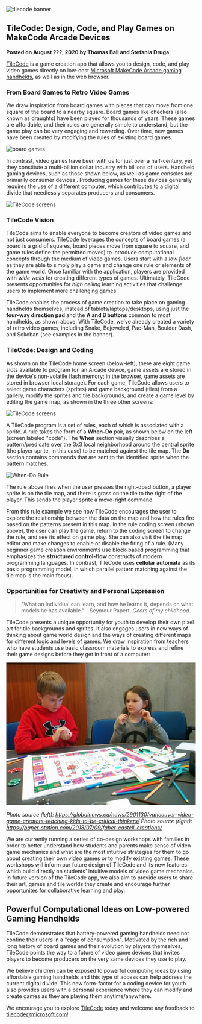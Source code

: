 ![tilecode banner](/static/blog/arcade/tilecode/banner.JPG)

## TileCode: Design, Code, and Play Games on MakeCode Arcade Devices

**Posted on August ???, 2020 by Thomas Ball and Stefania Druga**

[TileCode](https://microsoft.github.io/tilecode) is a game creation app that allows you to design, code, and play video games directly on low-cost [Microsoft MakeCode Arcade gaming handhelds](https://arcade.makecode.com/hardware), as well as in the web browser.

### From Board Games to Retro Video Games

We draw inspiration from board games with pieces that can move from one square of the board to a nearby square. Board games like checkers (also known as draughts) have been played for thousands of years.  These games are affordable, and their rules are generally simple to understand, but the game play can be very engaging and rewarding. Over time, new games have been created by modifying the rules of existing board games.

![board games](/static/blog/arcade/tilecode/boardGames.JPG)

In contrast, video games have been with us for just over a half-century, yet they constitute a multi-billion dollar industry with billions of users. Handheld gaming devices, such as those shown below, as well as game consoles are primarily consumer devices . Producing games for these devices generally requires the use of a different computer, which contributes to a digital divide that needlessly separates producers and consumers.

![TileCode screens](/static/blog/arcade/tilecode/handhelds.JPG)

### TileCode Vision

TileCode aims to enable everyone to become creators of video games and not just consumers. TileCode leverages the concepts of board games (a board is a grid of squares, board pieces move from square to square, and game rules define the permitted moves) to introduce computational concepts through the medium of video games. Users start with a *low floor* as they are able to simply play a game and change one rule or elements of the game world. Once familiar with the application, players are provided with *wide walls* for creating different types of games. Ultimately, TileCode presents opportunities for *high ceiling* learning activities that challenge users to implement more challenging games.

TileCode enables the process of game creation to take place on gaming handhelds themselves, instead of tablets/laptops/desktops, using just the **four-way direction pad** and the **A and B buttons** common to most handhelds,
as shown above. With TileCode, we’ve already created a variety of retro video games, including Snake, Bejeweled, Pac-Man, Boulder Dash, and Sokoban (see examples in the banner).

### TileCode: Design and Coding

As shown on the TileCode home screen (below-left), there are eight game slots available to program (on an Arcade device, game assets are stored in the device's non-volatile flash memory; in the browser, game assets are stored in browser local storage). For each game, TileCode allows users to select game characters (sprites) and game background (tiles) from a gallery, modify the sprites and tile backgrounds, and create a game level by editing the game map, as shown in the three other screens:

![TileCode screens](/static/blog/arcade/tilecode/screens.JPG)

A TileCode program is a set of rules, each of which is associated with a sprite. A rule takes the form of a **When-Do** pair, as shown below on the left (screen labeled "code"). The **When** section visually describes a pattern/predicate over the 3x3 local neighborhood around the central sprite (the player sprite, in this case) to be matched against the tile map.  The **Do** section contains commands that are sent to the identified sprite when the pattern matches.

![When-Do Rule](/static/blog/arcade/tilecode/editPlayMap.JPG)

The rule above fires when the user presses the right-dpad button, a player sprite is on the tile map, and there is grass on the tile to the right of the player. This sends the player sprite a move-right command.

From this rule example we see how TileCode encourages the user to explore the relationship between the data on the map and how the rules fire based on the patterns present in this map. In the rule coding screen (shown above), the user can play the game, return to the coding screen to change the rule, and see its effect on game play. She can also visit the tile map editor and make changes to enable or disable the firing of a rule. (Many beginner game creation environments use block-based programming that emphasizes the **structured control-flow** constructs of modern programming languages. In contrast, TileCode uses **cellular automata** as its basic programming model, in which parallel pattern matching against the tile map is the main focus).

### Opportunities for Creativity and Personal Expression

> "What an individual can learn, and how he learns it, depends on what models he has available.” - Seymour Papert, *Gears of my childhood*.

TileCode presents a unique opportunity for youth to develop their own pixel art for tile backgrounds and sprites. It also engages users in new ways of thinking about game world design and the ways of creating different maps for different logic and levels of games. We draw inspiration from teachers who have students use basic classroom materials to express and refine their game designs before they get in front of a computer:

![Students drawing a game timeline](/static/blog/arcade/tilecode/tilecode_kids_gamedesign.jpg)

*Photo source (left): https://globalnews.ca/news/2901130/vancouver-video-game-creators-teaching-kids-to-be-critical-thinkers/
Photo source (right): https://paper-station.com/2018/07/09/faber-castell-creations/*

We are currently running a series of co-design workshops with families in order to better understand how students and parents make sense of video game mechanics and what are the most intuitive strategies for them to go about creating their own video games or to modify existing games. These workshops will inform our future design of TileCode and its new features which build directly on students' intuitive models of video game mechanics. In future version of the TileCode app, we also aim to provide users to share their art, games and tile worlds they create and encourage further opportunites for collaborative learning and play.

## Powerful Computational Ideas on Low-powered Gaming Handhelds

TileCode demonstrates that battery-powered gaming handhelds need not confine their users in a "cage of consumption".  Motivated by the rich and long history of board games and their evolution by players themselves, TileCode points the way to a future of video game devices that invites players to become producers on the very same devices they use to play.

We believe children can be exposed to powerful computing ideas by using affordable gaming handhelds and this type of access can help address the current digital divide. This new form-factor for a coding device for youth also provides users with a  personal experience where they can modify and create games as they are playing them anytime/anywhere.

 We encourage you to explore [TileCode](https://microsoft.github.io/tilecode) today and welcome any feedback to tilecode@microsoft.com!
